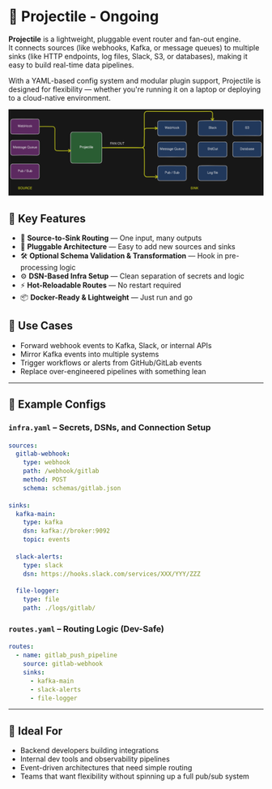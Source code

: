 # 🚀 Projectile - Ongoing

**Projectile** is a lightweight, pluggable event router and fan-out engine.  
It connects sources (like webhooks, Kafka, or message queues) to multiple sinks (like HTTP endpoints, log files, Slack, S3, or databases), making it easy to build real-time data pipelines.

With a YAML-based config system and modular plugin support, Projectile is designed for flexibility — whether you're running it on a laptop or deploying to a cloud-native environment.


![Architecture diagram](./_nocode/images/architecture-diagram.png)


## 🎯 Key Features

- 🔁 **Source-to-Sink Routing** — One input, many outputs
- 🧩 **Pluggable Architecture** — Easy to add new sources and sinks
- 🛠️ **Optional Schema Validation & Transformation** — Hook in pre-processing logic
- ⚙️ **DSN-Based Infra Setup** — Clean separation of secrets and logic
- ⚡ **Hot-Reloadable Routes** — No restart required
- 📦 **Docker-Ready & Lightweight** — Just run and go


## 🧠 Use Cases

- Forward webhook events to Kafka, Slack, or internal APIs
- Mirror Kafka events into multiple systems
- Trigger workflows or alerts from GitHub/GitLab events
- Replace over-engineered pipelines with something lean


---

## 🧾 Example Configs

### `infra.yaml` – Secrets, DSNs, and Connection Setup

```yaml
sources:
  gitlab-webhook:
    type: webhook
    path: /webhook/gitlab
    method: POST
    schema: schemas/gitlab.json

sinks:
  kafka-main:
    type: kafka
    dsn: kafka://broker:9092
    topic: events

  slack-alerts:
    type: slack
    dsn: https://hooks.slack.com/services/XXX/YYY/ZZZ

  file-logger:
    type: file
    path: ./logs/gitlab/
```


### `routes.yaml` – Routing Logic (Dev-Safe)

```yaml
routes:
  - name: gitlab_push_pipeline
    source: gitlab-webhook
    sinks:
      - kafka-main
      - slack-alerts
      - file-logger
```


---

## 🧰 Ideal For

- Backend developers building integrations
- Internal dev tools and observability pipelines
- Event-driven architectures that need simple routing
- Teams that want flexibility without spinning up a full pub/sub system
